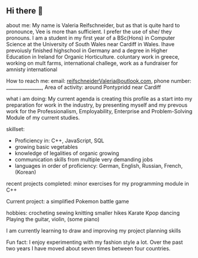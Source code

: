 ## Hi there 👋

about me:
My name is Valeria Reifschneider, but as that is quite hard to pronounce, Vee is more than sufficient. I prefer the use of she/ they pronouns.
I am a student in my first year of a BSc(Hons) in Computer Science at the University of South Wales near Cardiff in Wales.
Ihave prevoiusly finished highschool in Germany and a degree in Higher Education in Ireland for Organic Horticulture.
coluntary work in greece, working on mult farms, international challege, work as a fundraiser for amnisty international

How to reach me:
email: reifschneiderValeria@outlook.com,  phone number: _______________, Area of activity: around Pontypridd near Cardiff

what i am doing:
My current agenda is creating this profile as a start into my preparation for work in the industry, by presenting myself and my prevous work for the Professionalism, Employability, Enterprise and Problem-Solving Module of my current studies.

skillset:
- Proficiency in: C++, JavaScript, SQL
- growing basic vegetables
- knowledge of legalities of organic growing
- communication skills from multiple very demanding jobs
- languages in order of proficiency: German, English, Russian, French, (Korean)

recent projects completed:
minor exercises for my programming module in C++

Current project:
a simplified Pokemon battle game

hobbies:
crocheting
sewing
knitting
smaller hikes
Karate
Kpop dancing
Playing the guitar, violin, (some piano)

I am currently learning to draw and improving my project planning skills

Fun fact: I enjoy experimenting with my fashion style a lot. Over the past two years I have moved about seven times between four countries.

